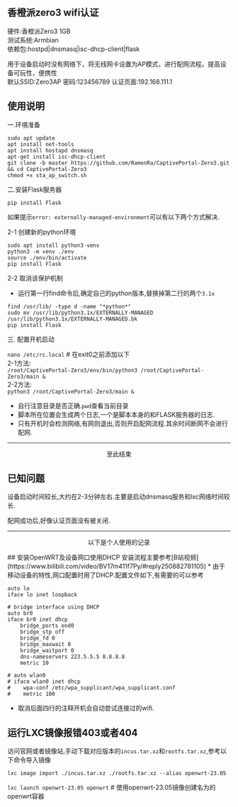 ## 香橙派zero3 wifi认证
硬件:香橙派Zero3 1GB <br>
测试系统:Armbian <br>
依赖包:hostpd|dnsmasq|isc-dhcp-client|flask

用于设备启动时没有网络下，将无线网卡设置为AP模式，进行配网流程。提高设备可玩性，便携性<br>
默认SSID:Zero3AP  密码:123456789  认证页面:192.168.111.1

## 使用说明
一.环境准备
```
sudo apt update
apt install net-tools
apt install hostapd dnsmasq
apt-get install isc-dhcp-client
git clone -b master https://github.com/RamenRa/CaptivePortal-Zero3.git && cd CaptivePortal-Zero3
chmod +x sta_ap_switch.sh
```
二.安装Flask服务器

`pip install Flask`

如果提示`error: externally-managed-environment`可以有以下两个方式解决.

2-1 创建新的python环境
```
sudo apt install python3-venv
python3 -m venv ./env 
source ./env/bin/activate
pip install Flask
```

2-2 取消该保护机制
* 运行第一行find命令后,确定自己的python版本,替换掉第二行的两个`3.1x`
```
find /usr/lib/ -type d -name "*python*"     
sudo mv /usr/lib/python3.1x/EXTERNALLY-MANAGED /usr/lib/python3.1x/EXTERNALLY-MANAGED.bk
pip install Flask
```

三. 配置开机启动

`nano /etc/rc.local` # 在exit0之前添加以下 <br>
2-1方法: <br>
`/root/CaptivePortal-Zero3/env/bin/python3 /root/CaptivePortal-Zero3/main &` <br>
2-2方法: <br>
`python3 /root/CaptivePortal-Zero3/main &`
* 自行注意目录是否正确.`pwd`查看当前目录
* 脚本所在位置会生成两个日志,一个是脚本本身的和FLASK服务器的日志.
* 只有开机时会检测网络,有网则退出,否则开启配网流程.其余时间断网不会进行配网.

****
<p align="center">至此结束</p>

## 已知问题
设备启动时间较长,大约在2-3分钟左右.主要是启动dnsmasq服务和lxc网络时间较长.

配网成功后,好像认证页面没有被关闭.

****
<p align="center">以下是个人使用的记录</p>
## 安装OpenWRT及设备网口使用DHCP
安装流程主要参考[B站视频](https://www.bilibili.com/video/BV17m411f7Py/#reply250882781105)
* 由于移动设备的特性,网口配置时用了DHCP.配置文件如下,有需要的可以参考

```/etc/network/interfaces
auto lo
iface lo inet loopback

# bridge interface using DHCP
auto br0
iface br0 inet dhcp
    bridge_ports end0
    bridge_stp off
    bridge_fd 0
    bridge_maxwait 0
    bridge_waitport 0
    dns-nameservers 223.5.5.5 8.8.8.8
    metric 10

# auto wlan0
# iface wlan0 inet dhcp
#    wpa-conf /etc/wpa_supplicant/wpa_supplicant.conf
#    metric 100
```
* 取消后面四行的注释开机会自动尝试连接过的wifi.

## 运行LXC镜像报错403或者404
访问官网或者镜像站,手动下载对应版本的`incus.tar.xz`和`rootfs.tar.xz`,参考以下命令导入镜像<br>

`lxc image import ./incus.tar.xz ./rootfs.tar.xz --alias openwrt-23.05`

`lxc launch openwrt-23.05 openwrt`  # 使用openwrt-23.05镜像创建名为的openwrt容器




